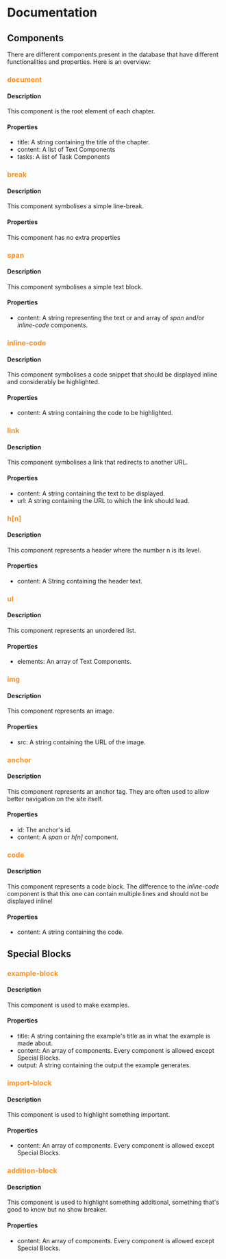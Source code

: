 # Documentation

## Components

There are different components present in the database that have different functionalities and properties.
Here is an overview:

### <font color="#ff8f1f">document</font>

#### Description

This component is the root element of each chapter.

#### Properties

- title: A string containing the title of the chapter.
- content: A list of Text Components
- tasks: A list of Task Components

### <font color="#ff8f1f">break</font>

#### Description

This component symbolises a simple line-break.

#### Properties

This component has no extra properties

### <font color="#ff8f1f">span</font>

#### Description

This component symbolises a simple text block.

#### Properties

- content: A string representing the text or and array of _span_ and/or _inline-code_ components.

### <font color="#ff8f1f">inline-code</font>

#### Description

This component symbolises a code snippet that should be displayed inline and considerably be highlighted.

#### Properties

- content: A string containing the code to be highlighted.

### <font color="#ff8f1f">link</font>

#### Description

This component symbolises a link that redirects to another URL.

#### Properties

- content: A string containing the text to be displayed.
- url: A string containing the URL to which the link should lead.

### <font color="#ff8f1f">h[n]</font>

#### Description

This component represents a header where the number n is its level.

#### Properties

- content: A String containing the header text.

### <font color="#ff8f1f">ul</font>

#### Description

This component represents an unordered list.

#### Properties

- elements: An array of Text Components.

### <font color="#ff8f1f">img</font>

#### Description

This component represents an image.

#### Properties

- src: A string containing the URL of the image.

### <font color="#ff8f1f">anchor</font>

#### Description

This component represents an anchor tag. They are often used to allow better navigation on the site itself.

#### Properties

- id: The anchor's id.
- content: A _span_ or _h[n]_ component.

### <font color="#ff8f1f">code</font>

#### Description

This component represents a code block. The difference to the _inline-code_ component is that this one can contain multiple
lines and should not be displayed inline!

#### Properties

- content: A string containing the code.

## Special Blocks

### <font color="#ff8f1f">example-block</font>

#### Description

This component is used to make examples.

#### Properties

- title: A string containing the example's title as in what the example is made about.
- content: An array of components. Every component is allowed except Special Blocks.
- output: A string containing the output the example generates.

### <font color="#ff8f1f">import-block</font>

#### Description

This component is used to highlight something important.

#### Properties

- content: An array of components. Every component is allowed except Special Blocks.

### <font color="#ff8f1f">addition-block</font>

#### Description

This component is used to highlight something additional, something that's good to know but no show breaker.

#### Properties

- content: An array of components. Every component is allowed except Special Blocks.


